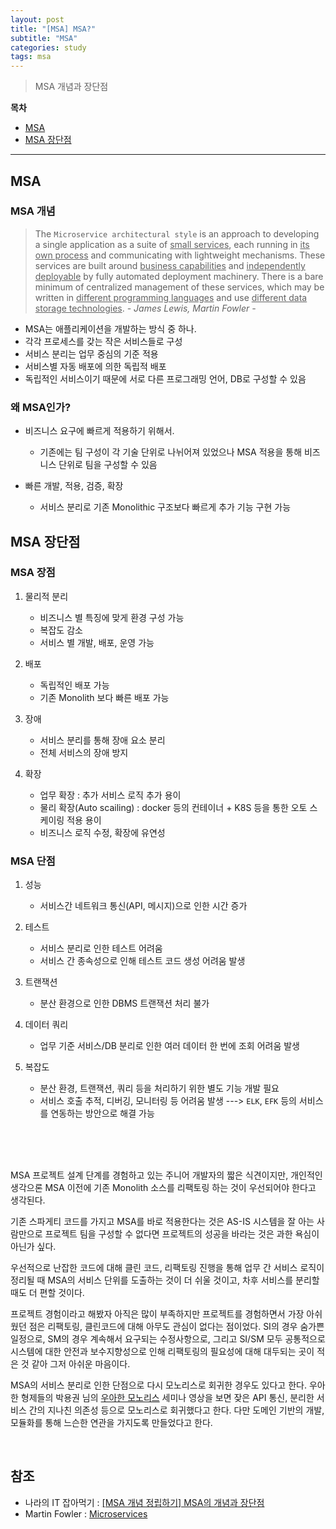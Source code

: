 ```yaml
---
layout: post
title: "[MSA] MSA?"
subtitle: "MSA"
categories: study
tags: msa
---
```


> MSA 개념과 장단점

**목차**  
 - [MSA](#msa)  
 - [MSA 장단점](#msa-장단점-1)
---

## MSA

### MSA 개념
> The `Microservice architectural style` is an approach to developing a single application as a suite of <u>small services</u>, each running in <u>its own process</u> and communicating with lightweight mechanisms.
These services are built around <u>business capabilities</u> and <u>independently deployable</u> by fully automated deployment machinery. There is a bare minimum of centralized management of these services, which may be written in <u>different programming languages</u> and use <u>different data storage technologies</u>.
 *-  James Lewis, Martin Fowler  -*

 - MSA는 애플리케이션을 개발하는 방식 중 하나.
 - 각각 프로세스를 갖는 작은 서비스들로 구성
 - 서비스 분리는 업무 중심의 기준 적용
 - 서비스별 자동 배포에 의한 독립적 배포
 - 독립적인 서비스이기 때문에 서로 다른 프로그래밍 언어, DB로 구성할 수 있음

### 왜 MSA인가?
- 비즈니스 요구에 빠르게 적용하기 위해서.
   + 기존에는 팀 구성이 각 기술 단위로 나뉘어져 있었으나 MSA 적용을 통해 비즈니스 단위로 팀을 구성할 수 있음

- 빠른 개발, 적용, 검증, 확장
   + 서비스 분리로 기존 Monolithic 구조보다 빠르게 추가 기능 구현 가능

## MSA 장단점

### MSA 장점

1. 물리적 분리
   - 비즈니스 별 특징에 맞게 환경 구성 가능
   - 복잡도 감소
   - 서비스 별 개발, 배포, 운영 가능

2. 배포
   - 독립적인 배포 가능
   - 기존 Monolith 보다 빠른 배포 가능

3. 장애
   - 서비스 분리를 통해 장애 요소 분리
   - 전체 서비스의 장애 방지

4. 확장
   - 업무 확장 : 추가 서비스 로직 추가 용이
   - 물리 확장(Auto scailing) : docker 등의 컨테이너 + K8S 등을 통한 오토 스케이링 적용 용이
   - 비즈니스 로직 수정, 확장에 유연성


### MSA 단점

1. 성능
   -  서비스간 네트워크 통신(API, 메시지)으로 인한 시간 증가

2. 테스트
   - 서비스 분리로 인한 테스트 어려움
   - 서비스 간 종속성으로 인해 테스트 코드 생성 어려움 발생

3. 트랜잭션
   - 분산 환경으로 인한 DBMS 트랜잭션 처리 불가

4. 데이터 쿼리
   - 업무 기준 서비스/DB 분리로 인한 여러 데이터 한 번에 조회 어려움 발생

5. 복잡도
   - 분산 환경, 트랜잭션, 쿼리 등을 처리하기 위한 별도 기능 개발 필요
   - 서비스 호출 추적, 디버깅, 모니터링 등 어려움 발생 ---> `ELK`, `EFK` 등의 서비스를 연동하는 방안으로 해결 가능


<br/>
<br/>
<br/>

MSA 프로젝트 설계 단계를 경험하고 있는 주니어 개발자의 짧은 식견이지만, 개인적인 생각으론 MSA 이전에 기존 Monolith 소스를 리팩토링 하는 것이 우선되어야 한다고 생각된다.

기존 스파게티 코드를 가지고 MSA를 바로 적용한다는 것은 AS-IS 시스템을 잘 아는 사람만으로 프로젝트 팀을 구성할 수 없다면 프로젝트의 성공을 바라는 것은 과한 욕심이 아닌가 싶다.

우선적으로 난잡한 코드에 대해 클린 코드, 리팩토링 진행을 통해 업무 간 서비스 로직이 정리될 때 MSA의 서비스 단위를 도출하는 것이 더 쉬울 것이고, 차후 서비스를 분리할 때도 더 편할 것이다.

프로젝트 경험이라고 해봤자 아직은 많이 부족하지만 프로젝트를 경험하면서 가장 아쉬웠던 점은 리팩토링, 클린코드에 대해 아무도 관심이 없다는 점이었다. SI의 경우 숨가쁜 일정으로, SM의 경우 계속해서 요구되는 수정사항으로, 그리고 SI/SM 모두 공통적으로 시스템에 대한 안전과 보수지향성으로 인해 리팩토링의 필요성에 대해 대두되는 곳이 적은 것 같아 그저 아쉬운 마음이다.

MSA의 서비스 분리로 인한 단점으로 다시 모노리스로 회귀한 경우도 있다고 한다. 우아한 형제들의 박용권 님의 [우아한 모노리스](https://www.youtube.com/watch?v=SrQeIz3gXZg&fbclid=IwAR0e9aHmgC-WvhVFyeoEScr2qh9nhrTDyKfHkM8-6Nsq_EEKZZ-HguWpjwI) 세미나 영상을 보면 잦은 API 통신, 분리한 서비스 간의 지나친 의존성 등으로 모노리스로 회귀했다고 한다. 다만 도메인 기반의 개발, 모듈화를 통해 느슨한 연관을 가지도록 만들었다고 한다.

<br/>

## 참조

- 나라의 IT 잡아먹기 : [[MSA 개념 정립하기] MSA의 개념과 장단점](https://waspro.tistory.com/429?category=857035)
- Martin Fowler : [Microservices](https://martinfowler.com/articles/microservices.html)

